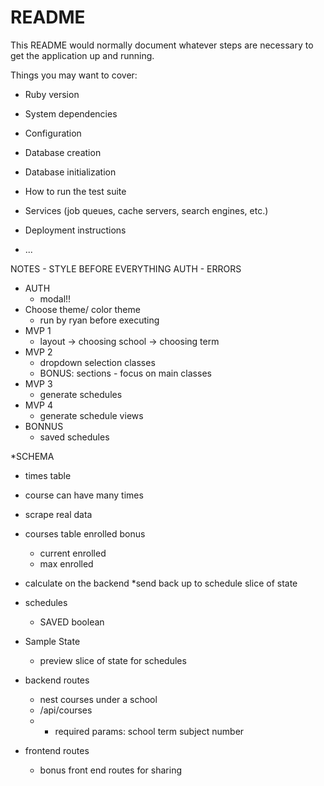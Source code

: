 # README

This README would normally document whatever steps are necessary to get the
application up and running.

Things you may want to cover:

* Ruby version

* System dependencies

* Configuration

* Database creation

* Database initialization

* How to run the test suite

* Services (job queues, cache servers, search engines, etc.)

* Deployment instructions

* ...


NOTES - STYLE BEFORE EVERYTHING 
AUTH - ERRORS 
* AUTH
  * modal!!
* Choose theme/ color theme
  * run by ryan before executing
* MVP 1
  * layout -> choosing school -> choosing term 
* MVP 2 
  * dropdown selection classes 
  * BONUS: sections - focus on main classes
* MVP 3
  * generate schedules
* MVP 4
  * generate schedule views
* BONNUS 
  * saved schedules
  
*SCHEMA
  * times table
  * course can have many times
  * scrape real data
  * courses table enrolled bonus
    * current enrolled
    * max enrolled
  * calculate on the backend 
    *send back up to schedule slice of state
  * schedules
    * SAVED boolean

* Sample State
  * preview slice of state for schedules
  
* backend routes
  * nest courses under a school
  * /api/courses
  * * required params: school term subject number 
* frontend routes
  * bonus front end routes for sharing 
